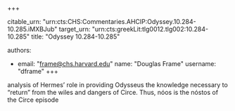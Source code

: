 +++


citable_urn: "urn:cts:CHS:Commentaries.AHCIP:Odyssey.10.284-10.285.iMXBJub"
target_urn: "urn:cts:greekLit:tlg0012.tlg002:10.284-10.285"
title: "Odyssey 10.284-10.285"

authors:
- email: "frame@chs.harvard.edu"
  name: "Douglas Frame"
  username: "dframe"
+++

<p>analysis of Hermes’ role in providing Odysseus the knowledge necessary to “return” from the wiles and dangers of Circe. Thus, nóos is the nóstos of the Circe episode</p>